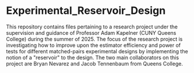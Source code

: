 # Experimental_Reservoir_Design

This repository contains files pertaining to a research project under the supervision and guidance of Professor Adam Kapelner (CUNY Queens College) during the summer of 2025. The focus of the research project is investigating how to improve upon the estimator efficiency and power of tests for different matched-pairs experimental designs by implementing the notion of a "reservoir" to the design. The two main collaborators on this project are Bryan Nevarez and Jacob Tennenbaum from Queens College.  
